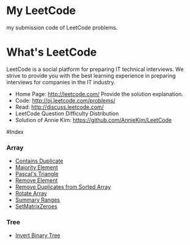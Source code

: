 # My LeetCode
my submission code of LeetCode problems.

# What's LeetCode
LeetCode is a social platform for preparing IT technical interviews. We strive to provide you with the best learning experience in preparing interviews for companies in the IT industry.
- Home Page: http://leetcode.com/ Provide the solution explanation.
- Code: http://oj.leetcode.com/problems/
- Read: http://discuss.leetcode.com/
- LeetCode Question Difficulty Distribution
- Solution of Annie Kim: https://github.com/AnnieKim/LeetCode

#Index
### Array
- [Contains Duplicate](https://github.com/xuyue531/leetcode/tree/master/src/com/xuyue/array/ContainsDuplicate)
- [Majority Element](https://github.com/xuyue531/leetcode/tree/master/src/com/xuyue/array/MajorityElement)
- [Pascal's Triangle](https://github.com/xuyue531/leetcode/tree/master/src/com/xuyue/array/PascalTriangle)
- [Remove Element](https://github.com/xuyue531/leetcode/tree/master/src/com/xuyue/array/RemoveElement)
- [Remove Duplicates from Sorted Array](https://github.com/xuyue531/leetcode/tree/master/src/com/xuyue/array/RemvDupfromSortedArr)
- [Rotate Array](https://github.com/xuyue531/leetcode/tree/master/src/com/xuyue/array/RotateArray)
- [Summary Ranges](https://github.com/xuyue531/leetcode/tree/master/src/com/xuyue/array/SummaryRanges)
- [SetMatrixZeroes](https://github.com/xuyue531/leetcode/tree/master/src/com/xuyue/array/SetMatrixZeroes)

### Tree
- [Invert Binary Tree](https://github.com/xuyue531/leetcode/tree/master/src/com/xuyue/tree/InvertBinaryTree)